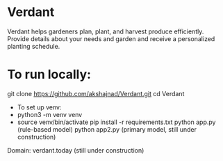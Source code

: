 # Verdant
Verdant helps gardeners plan, plant, and harvest produce efficiently. Provide details about your needs and garden and receive a personalized planting schedule.

# To run locally:
git clone https://github.com/akshajnad/Verdant.git
cd Verdant
  - To set up venv:
  - python3 -m venv venv
  - source venv/bin/activate
pip install -r requirements.txt
python app.py (rule-based model)
python app2.py (primary model, still under construction)

Domain: verdant.today (still under construction)
